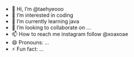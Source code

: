 - 👋 Hi, I’m @taehyeooo
- 👀 I’m interested in coding
- 🌱 I’m currently learning java
- 💞️ I’m looking to collaborate on ...
- 📫 How to reach me instagram follow @xoaxoae 
- 😄 Pronouns: ...
- ⚡ Fun fact: ...

<!---
taehyeooo/taehyeooo is a ✨ special ✨ repository because its `README.md` (this file) appears on your GitHub profile.
You can click the Preview link to take a look at your changes.
--->
